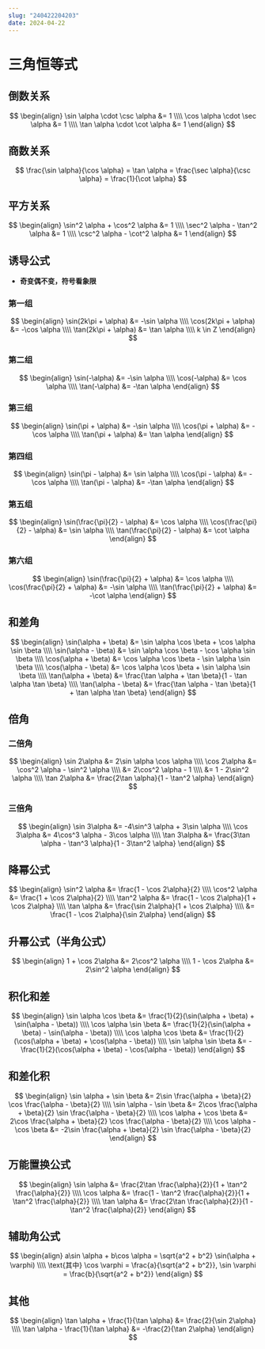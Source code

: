 ```yaml
---
slug: "240422204203"
date: 2024-04-22
---
```


# 三角恒等式

## 倒数关系

$$
\begin{align}
\sin \alpha \cdot \csc \alpha &= 1 \\\\
\cos \alpha \cdot \sec \alpha &= 1 \\\\
\tan \alpha \cdot \cot \alpha &= 1
\end{align}
$$

## 商数关系

$$
\frac{\sin \alpha}{\cos \alpha} = \tan \alpha = \frac{\sec \alpha}{\csc \alpha} = \frac{1}{\cot \alpha}
$$

## 平方关系

$$
\begin{align}
\sin^2 \alpha + \cos^2 \alpha &= 1 \\\\
\sec^2 \alpha - \tan^2 \alpha &= 1 \\\\
\csc^2 \alpha - \cot^2 \alpha &= 1
\end{align}
$$

## 诱导公式

- <strong>奇变偶不变，符号看象限</strong>

### 第一组

$$
\begin{align}
\sin(2k\pi + \alpha) &= -\sin \alpha \\\\
\cos(2k\pi + \alpha) &= -\cos \alpha \\\\
\tan(2k\pi + \alpha) &= \tan \alpha \\\\
k \in Z
\end{align}
$$

### 第二组

$$
\begin{align}
\sin(-\alpha) &= -\sin \alpha \\\\
\cos(-\alpha) &= \cos \alpha  \\\\
\tan(-\alpha) &= -\tan \alpha
\end{align}
$$

### 第三组

$$
\begin{align}
\sin(\pi + \alpha) &= -\sin \alpha \\\\
\cos(\pi + \alpha) &= -\cos \alpha \\\\
\tan(\pi + \alpha) &= \tan \alpha
\end{align}
$$

### 第四组

$$
\begin{align}
\sin(\pi - \alpha) &= \sin \alpha  \\\\
\cos(\pi - \alpha) &= -\cos \alpha \\\\
\tan(\pi - \alpha) &= -\tan \alpha
\end{align}
$$

### 第五组

$$
\begin{align}
\sin(\frac{\pi}{2} - \alpha) &= \cos \alpha \\\\
\cos(\frac{\pi}{2} - \alpha) &= \sin \alpha \\\\
\tan(\frac{\pi}{2} - \alpha) &= \cot \alpha
\end{align}
$$

### 第六组

$$
\begin{align}
\sin(\frac{\pi}{2} + \alpha) &= \cos \alpha  \\\\
\cos(\frac{\pi}{2} + \alpha) &= -\sin \alpha \\\\
\tan(\frac{\pi}{2} + \alpha) &= -\cot \alpha
\end{align}
$$

## 和差角

$$
\begin{align}
\sin(\alpha + \beta) &= \sin \alpha \cos \beta + \cos \alpha \sin \beta \\\\
\sin(\alpha - \beta) &= \sin \alpha \cos \beta - \cos \alpha \sin \beta \\\\
\cos(\alpha + \beta) &= \cos \alpha \cos \beta - \sin \alpha \sin \beta \\\\
\cos(\alpha - \beta) &= \cos \alpha \cos \beta + \sin \alpha \sin \beta \\\\
\tan(\alpha + \beta) &= \frac{\tan \alpha + \tan \beta}{1 - \tan \alpha \tan \beta} \\\\
\tan(\alpha - \beta) &= \frac{\tan \alpha - \tan \beta}{1 + \tan \alpha \tan \beta}
\end{align}
$$

## 倍角

### 二倍角

$$
\begin{align}
\sin 2\alpha &= 2\sin \alpha \cos \alpha \\\\
\cos 2\alpha &= \cos^2 \alpha - \sin^2 \alpha \\\\
             &= 2\cos^2 \alpha - 1 \\\\
             &= 1 - 2\sin^2 \alpha \\\\
\tan 2\alpha &= \frac{2\tan \alpha}{1 - \tan^2 \alpha}
\end{align}
$$

### 三倍角

$$
\begin{align}
\sin 3\alpha &= -4\sin^3 \alpha + 3\sin \alpha \\\\
\cos 3\alpha &= 4\cos^3 \alpha - 3\cos \alpha \\\\
\tan 3\alpha &= \frac{3\tan \alpha - \tan^3 \alpha}{1 - 3\tan^2 \alpha}
\end{align}
$$

## 降幂公式

$$
\begin{align}
\sin^2 \alpha &= \frac{1 - \cos 2\alpha}{2} \\\\
\cos^2 \alpha &= \frac{1 + \cos 2\alpha}{2} \\\\
\tan^2 \alpha &= \frac{1 - \cos 2\alpha}{1 + \cos 2\alpha} \\\\
\tan \alpha &= \frac{\sin 2\alpha}{1 + \cos 2\alpha} \\\\
            &= \frac{1 - \cos 2\alpha}{\sin 2\alpha}
\end{align}
$$

## 升幂公式（半角公式）

$$
\begin{align}
1 + \cos 2\alpha &= 2\cos^2 \alpha \\\\
1 - \cos 2\alpha &= 2\sin^2 \alpha
\end{align}
$$

## 积化和差

$$
\begin{align}
\sin \alpha \cos \beta &= \frac{1}{2}(\sin(\alpha + \beta) + \sin(\alpha - \beta)) \\\\
\cos \alpha \sin \beta &= \frac{1}{2}(\sin(\alpha + \beta) - \sin(\alpha - \beta)) \\\\
\cos \alpha \cos \beta &= \frac{1}{2}(\cos(\alpha + \beta) + \cos(\alpha - \beta)) \\\\
\sin \alpha \sin \beta &= -\frac{1}{2}(\cos(\alpha + \beta) - \cos(\alpha - \beta))
\end{align}
$$

## 和差化积

$$
\begin{align}
\sin \alpha + \sin \beta &= 2\sin \frac{\alpha + \beta}{2} \cos \frac{\alpha - \beta}{2} \\\\
\sin \alpha - \sin \beta &= 2\cos \frac{\alpha + \beta}{2} \sin \frac{\alpha - \beta}{2} \\\\
\cos \alpha + \cos \beta &= 2\cos \frac{\alpha + \beta}{2} \cos \frac{\alpha - \beta}{2} \\\\
\cos \alpha - \cos \beta &= -2\sin \frac{\alpha + \beta}{2} \sin \frac{\alpha - \beta}{2}
\end{align}
$$

## 万能置换公式

$$
\begin{align}
\sin \alpha &= \frac{2\tan \frac{\alpha}{2}}{1 + \tan^2 \frac{\alpha}{2}} \\\\
\cos \alpha &= \frac{1 - \tan^2 \frac{\alpha}{2}}{1 + \tan^2 \frac{\alpha}{2}} \\\\
\tan \alpha &= \frac{2\tan \frac{\alpha}{2}}{1 - \tan^2 \frac{\alpha}{2}}
\end{align}
$$

## 辅助角公式

$$
\begin{align}
a\sin \alpha + b\cos \alpha = \sqrt{a^2 + b^2} \sin(\alpha + \varphi) \\\\
\text{其中} \cos \varphi = \frac{a}{\sqrt{a^2 + b^2}}, \sin \varphi = \frac{b}{\sqrt{a^2 + b^2}}
\end{align}
$$

## 其他

$$
\begin{align}
\tan \alpha + \frac{1}{\tan \alpha} &= \frac{2}{\sin 2\alpha}  \\\\
\tan \alpha - \frac{1}{\tan \alpha} &= -\frac{2}{\tan 2\alpha}
\end{align}
$$
